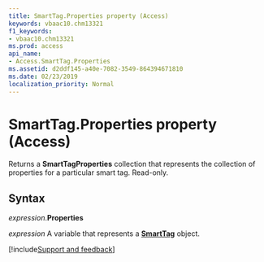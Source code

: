```yaml
---
title: SmartTag.Properties property (Access)
keywords: vbaac10.chm13321
f1_keywords:
- vbaac10.chm13321
ms.prod: access
api_name:
- Access.SmartTag.Properties
ms.assetid: d2ddf145-a40e-7082-3549-864394671810
ms.date: 02/23/2019
localization_priority: Normal
---
```



# SmartTag.Properties property (Access)

Returns a **SmartTagProperties** collection that represents the collection of properties for a particular smart tag. Read-only.


## Syntax

_expression_.**Properties**

_expression_ A variable that represents a **[SmartTag](Access.SmartTag.md)** object.




[!include[Support and feedback](~/includes/feedback-boilerplate.md)]